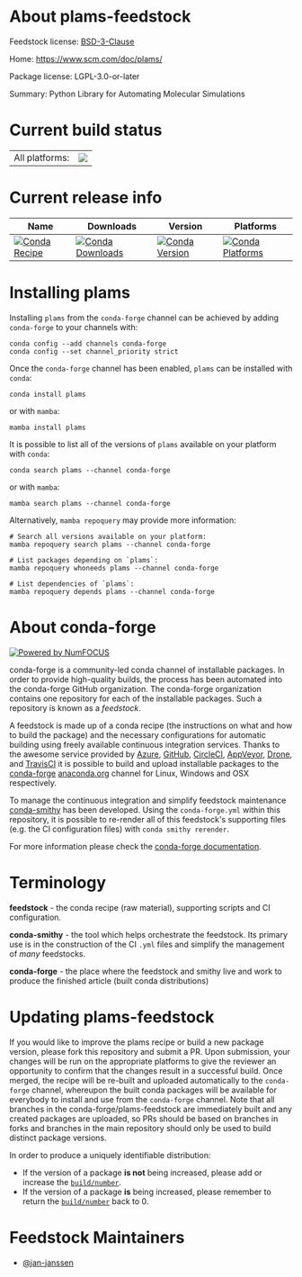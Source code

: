 About plams-feedstock
=====================

Feedstock license: [BSD-3-Clause](https://github.com/conda-forge/plams-feedstock/blob/main/LICENSE.txt)

Home: https://www.scm.com/doc/plams/

Package license: LGPL-3.0-or-later

Summary: Python Library for Automating Molecular Simulations

Current build status
====================


<table><tr><td>All platforms:</td>
    <td>
      <a href="https://dev.azure.com/conda-forge/feedstock-builds/_build/latest?definitionId=17164&branchName=main">
        <img src="https://dev.azure.com/conda-forge/feedstock-builds/_apis/build/status/plams-feedstock?branchName=main">
      </a>
    </td>
  </tr>
</table>

Current release info
====================

| Name | Downloads | Version | Platforms |
| --- | --- | --- | --- |
| [![Conda Recipe](https://img.shields.io/badge/recipe-plams-green.svg)](https://anaconda.org/conda-forge/plams) | [![Conda Downloads](https://img.shields.io/conda/dn/conda-forge/plams.svg)](https://anaconda.org/conda-forge/plams) | [![Conda Version](https://img.shields.io/conda/vn/conda-forge/plams.svg)](https://anaconda.org/conda-forge/plams) | [![Conda Platforms](https://img.shields.io/conda/pn/conda-forge/plams.svg)](https://anaconda.org/conda-forge/plams) |

Installing plams
================

Installing `plams` from the `conda-forge` channel can be achieved by adding `conda-forge` to your channels with:

```
conda config --add channels conda-forge
conda config --set channel_priority strict
```

Once the `conda-forge` channel has been enabled, `plams` can be installed with `conda`:

```
conda install plams
```

or with `mamba`:

```
mamba install plams
```

It is possible to list all of the versions of `plams` available on your platform with `conda`:

```
conda search plams --channel conda-forge
```

or with `mamba`:

```
mamba search plams --channel conda-forge
```

Alternatively, `mamba repoquery` may provide more information:

```
# Search all versions available on your platform:
mamba repoquery search plams --channel conda-forge

# List packages depending on `plams`:
mamba repoquery whoneeds plams --channel conda-forge

# List dependencies of `plams`:
mamba repoquery depends plams --channel conda-forge
```


About conda-forge
=================

[![Powered by
NumFOCUS](https://img.shields.io/badge/powered%20by-NumFOCUS-orange.svg?style=flat&colorA=E1523D&colorB=007D8A)](https://numfocus.org)

conda-forge is a community-led conda channel of installable packages.
In order to provide high-quality builds, the process has been automated into the
conda-forge GitHub organization. The conda-forge organization contains one repository
for each of the installable packages. Such a repository is known as a *feedstock*.

A feedstock is made up of a conda recipe (the instructions on what and how to build
the package) and the necessary configurations for automatic building using freely
available continuous integration services. Thanks to the awesome service provided by
[Azure](https://azure.microsoft.com/en-us/services/devops/), [GitHub](https://github.com/),
[CircleCI](https://circleci.com/), [AppVeyor](https://www.appveyor.com/),
[Drone](https://cloud.drone.io/welcome), and [TravisCI](https://travis-ci.com/)
it is possible to build and upload installable packages to the
[conda-forge](https://anaconda.org/conda-forge) [anaconda.org](https://anaconda.org/)
channel for Linux, Windows and OSX respectively.

To manage the continuous integration and simplify feedstock maintenance
[conda-smithy](https://github.com/conda-forge/conda-smithy) has been developed.
Using the ``conda-forge.yml`` within this repository, it is possible to re-render all of
this feedstock's supporting files (e.g. the CI configuration files) with ``conda smithy rerender``.

For more information please check the [conda-forge documentation](https://conda-forge.org/docs/).

Terminology
===========

**feedstock** - the conda recipe (raw material), supporting scripts and CI configuration.

**conda-smithy** - the tool which helps orchestrate the feedstock.
                   Its primary use is in the construction of the CI ``.yml`` files
                   and simplify the management of *many* feedstocks.

**conda-forge** - the place where the feedstock and smithy live and work to
                  produce the finished article (built conda distributions)


Updating plams-feedstock
========================

If you would like to improve the plams recipe or build a new
package version, please fork this repository and submit a PR. Upon submission,
your changes will be run on the appropriate platforms to give the reviewer an
opportunity to confirm that the changes result in a successful build. Once
merged, the recipe will be re-built and uploaded automatically to the
`conda-forge` channel, whereupon the built conda packages will be available for
everybody to install and use from the `conda-forge` channel.
Note that all branches in the conda-forge/plams-feedstock are
immediately built and any created packages are uploaded, so PRs should be based
on branches in forks and branches in the main repository should only be used to
build distinct package versions.

In order to produce a uniquely identifiable distribution:
 * If the version of a package **is not** being increased, please add or increase
   the [``build/number``](https://docs.conda.io/projects/conda-build/en/latest/resources/define-metadata.html#build-number-and-string).
 * If the version of a package **is** being increased, please remember to return
   the [``build/number``](https://docs.conda.io/projects/conda-build/en/latest/resources/define-metadata.html#build-number-and-string)
   back to 0.

Feedstock Maintainers
=====================

* [@jan-janssen](https://github.com/jan-janssen/)

